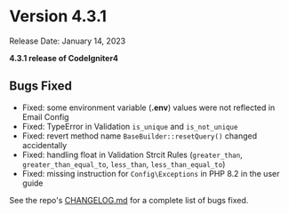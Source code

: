 # Version 4.3.1

Release Date: January 14, 2023

**4.3.1 release of CodeIgniter4**

<div class="contents" local="" depth="3">

</div>

## Bugs Fixed

- Fixed: some environment variable (**.env**) values were not reflected
  in Email Config
- Fixed: TypeError in Validation `is_unique` and `is_not_unique`
- Fixed: revert method name `BaseBuilder::resetQuery()` changed
  accidentally
- Fixed: handling float in Validation Strcit Rules (`greater_than`,
  `greater_than_equal_to`, `less_than`, `less_than_equal_to`)
- Fixed: missing instruction for `Config\Exceptions` in PHP 8.2 in the
  user guide

See the repo's
[CHANGELOG.md](https://github.com/codeigniter4/CodeIgniter4/blob/develop/CHANGELOG.md)
for a complete list of bugs fixed.
